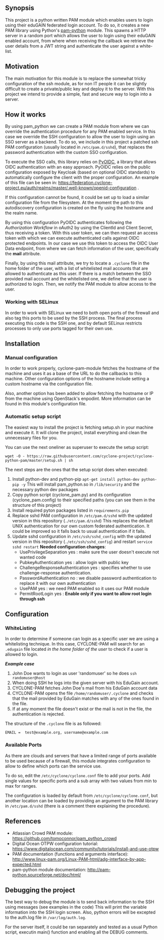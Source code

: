 ## Synopsis

This project is a python written PAM module which enables users to login using their eduGAIN federated login account.
To do so, it creates a new PAM library using Python's [pam-python](http://pam-python.sourceforge.net/) module.
This spawns a HTTP server in a random port which allows the user to login using their eduGAIN enabled account, from where
when receiving the callback we retrieve the user details from a JWT string and authenticate the user against a white-list.

## Motivation

The main motivation for this module is to replace the somewhat tricky configuration of the ssh module, as for non IT people
it can be slightly difficult to create a private/public key and deploy it to the server. With this project we intend to 
provide a simple, fast and secure way to login into a server.

## How it works

 By using pam_python we can create a PAM module from where we can override the authentication procedure for any PAM enabled
 service. In this case we override the SSH configuration to allow the user to login using an SSO server as a backend.
 To do so, we include in this project a patched ssh PAM configuration (usually located in `/etc/pam.d/sshd`), that replaces
 the password authentication with the custom SSO configuration.

 To execute the SSO calls, this library relies on [PyOIDC](http://pyoidc.readthedocs.io/en/latest/), a library 
 that allows OIDC authentication with an easy approach. 
 PyOIDC relies on the public configuration exposed by Keycloak (based on optional OIDC standards) to 
 automatically configure the client with the proper configuration. An example of this file can be seen in:
 https://federation.cyclone-project.eu/auth/realms/master/.well-known/openid-configuration .
 
 If this configuration cannot be found, it could be set up to load a similar configuration file from the filesystem.
 At the moment the path to this autodiscovery configuration is created on the fly using the hostname and the realm name.
 
 By using this configuration PyOIDC authenticates following the *Authorization Workflow* in oAuth2 by using the ClientId
 and Client Secret, thus receiving a token. With this user token, we can then request an access token with which we can
 execute authenticated calls against OIDC protected endpoints. In our case we use this token to access the OIDC User Data
 endpoint, from where we can fetch information of the user, specifically the **mail** attribute.
 
 Finally, by using this mail attribute, we try to locate a `.cyclone` file in the home folder of the user, with a list of
 whitelisted mail accounts that are allowed to authenticate as this user. If there is a match between the SSO provided
 mail account and the whitelisted one, we define that the user is authorized to login. Then, we notify the PAM module
 to allow access to the user.
 
 ### Working with SELinux
 
 In order to work with SELinux we need to both open ports of the firewall and also tag this ports to be used by the SSH
  process. The final process executing this code is the SSH one, and by default SELinux restricts processes to only
  use ports tagged for their own use.

## Installation

### Manual configuration

In order to work properly, cyclone-pam-module fetches the hostname of the machine and uses it as a base of the URL to do 
the callbacks to this machine.
Other configuration options of the hostname include setting a custom hostname via the configuration file.

Also, another option has been added to allow fetching the hostname or IP from the machine using OpenStack's enpodint.
More information can be found in this module's configuration file.

### Automatic setup script

The easiest way to install the project is fetching setup.sh in your machine and execute it.
It will clone the project, install everything and clean the unnecessary files for you.

You can use the next oneliner as superuser to execute the setup script:

`wget -O - https://raw.githubusercontent.com/cyclone-project/cyclone-python-pam/master/setup.sh | sh`

The next steps are the ones that the setup script does when executed:

1. Install python-dev and python-pip
`apt-get install python-dev python-pip -y`
This will install pam_python.so in `/lib/security` and the necessary python dev packages
2. Copy python script (cyclone_pam.py) and its configuration (cyclone_pam.config) to their specified paths
(you can see them in the structure of this project)
3. Install required pyton packages listed in `requirements.pip` 
4. Replace sshd PAM configuration in `/etc/pam.d/sshd` with the updated version in this repository (`./etc/pam.d/sshd`)
This replaces the default UNIX authentication for our own custom federated authentication.
It could be improved so it falls back to usual authentication if it fails.
5. Update sshd configuration in `/etc/ssh/sshd_config` with the updated version in this repository (`./etc/ssh/sshd_config`) 
and restart `service sshd restart`
**Needed configuration changes**:
    * UsePrivilegeSeparation yes : make sure the user doesn't execute not wanted code
    * PubkeyAuthentication yes : allow login with public key
    * ChallengeResponseAuthentication yes : specifies whether to use challenge-response authentication.
    * PasswordAuthentication no : we disable password authentication to replace it with our own authentication
    * UsePAM yes : we need PAM enabled so it uses our PAM module
    * PermitRootLogin yes : **Enable only if you want to allow root login through ssh**

## Configuration
### WhiteListing
In order to determine if someone can login as a specific user we are using a whitelisting technique.
In this case, CYCLONE-PAM will search for an `.edugain` file located _in the home folder of the user_ to check if a user 
is allowed to login.

_**Example case**_

1. John Doe wants to login as user 'randomuser' so he does `ssh randomuser@host`
2. When doing SSH he logs into the given server with his EduGain account.
3. CYCLONE-PAM fetches John Doe's mail from his EduGain account data
4. CYCLONE-PAM opens the file `/home/randomuser/.cyclone` and checks that the mail provided by EduGain matches with any
of the ones found in the file.
5. If at any moment the file doesn't exist or the mail is not in the file, the authentication is rejected.

The structure of the `.cyclone` file is as followed:
```
EMAIL =  test@example.org, username@example.com
```

### Available Ports
As there are clouds and servers that have a limited range of ports available to be used because of a firewall, this 
module integrates configuration to allow
to define which ports can the service use.

To do so, edit the `/etc/cyclone/cyclone.conf` file to add your ports. 
Add single values for specific ports and a sub array with two values from min to max for ranges.

The configuration is loaded by default from `/etc/cyclone/cyclone.conf`, but another location can be loaded by providing
an argument to the PAM library in `/etc/pam.d/sshd` (there is a comment there explaining the procedure).

## References

* Atlassian Crowd PAM module: https://github.com/tomoconnor/pam_python_crowd
* Digital Ocean OTPW configuration tutorial: https://www.digitalocean.com/community/tutorials/install-and-use-otpw
* PAM documentation (functions and arguments interface): http://www.linux-pam.org/Linux-PAM-html/adg-interface-by-app-expected.html 
* pam-python module documentation: http://pam-python.sourceforge.net/doc/html/

## Debugging the project

The best way to debug the module is to send back information to the SSH using messages (see examples in the code)
This will print the variable information into the SSH login screen.
Also, python errors will be excepted to the auth.log file in `/var/log/auth.log`.

For the server itself, it could be ran separately and tested as a usual Python script, executin main() function and 
enabling all the DEBUG comments.
